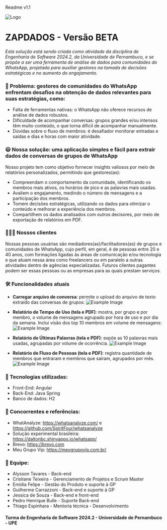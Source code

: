Readme v1.1

![Logo](https://mcusercontent.com/b168565509c950eee76fc9f1a/images/f3ecd951-4b53-c16a-1b4b-9d9f1a7254f8.png)


# ZAPDADOS - Versão BETA
<i>Esta solução está sendo criada como atividade da disciplina de Engenharia de Software 2024.2, da Universidade de Pernambuco, e se propõe a ser uma ferramenta de análise de dados para comunidades do WhatsApp, projetada para auxiliar gestores na tomada de decisões estratégicas e no aumento do engajamento.</i>

### 🤔 Problema: gestores de comunidades do WhatsApp enfrentam desafios na obtenção de dados relevantes para suas estratégias, como:
- Falta de ferramentas nativas: o WhatsApp não oferece recursos de análise de dados robustos.
- Dificuldade de acompanhar conversas: grupos grandes e/ou intensos têm muito conteúdo, o que torna difícil de acompanhar manualmente.
- Dúvidas sobre o fluxo de membros: é desafiador monitorar entradas e saídas e dias e horas com maior atividade.

### 😃 Nossa solução: uma aplicação simples e fácil para extrair dados de conversas de grupos de WhatsApp
Nosso projeto tem como objetivo fornecer insights valiosos por meio de relatórios personalizados, permitindo que gestores(as):
- Compreendam o comportamento da comunidade, identificando os membros mais ativos, os horários de pico e as palavras mais usadas.
- Avaliem o engajamento, medindo o número de mensagens e a participação dos membros.
- Tomem decisões estratégicas, utilizando os dados para otimizar o conteúdo e melhorar a experiência dos membros.
- Compartilhem os dados analisados com outros decisores, por meio de exportação de relatórios em PDF.

### 👩🏽‍💻 Nossos clientes
Nossas pessoas usuárias são mediadores(as)/facilitadores(as) de grupos e comunidades de WhatsApp, cujo perfil, em geral, é de pessoas entre 20 e 40 anos, com formações ligadas às áreas de comunicação e/ou tecnologia e que atuam nessa área como freelancers ou em paralelo a outras atividades dentro de agências especializadas. Futuros clientes pagantes podem ser essas pessoas ou as empresas para as quais prestam serviços. 

### 🛠 Funcionalidades atuais
* <b>Carregar arquivo de conversa</b>: permite o upload do arquivo de texto extraído das conversas de grupos:
          ![Example Image](https://mcusercontent.com/b168565509c950eee76fc9f1a/images/3d3ecced-1548-f6d0-0f6f-b57c0af3362a.png)
  
* <b>Relatório de Tempo de Uso (tela e PDF)</b>: mostra, por grupo e por membro, o volume de mensagens agrupado por hora de uso e por dia da semana. Inclui visão dos top 10 membros em volume de mensagens:
          ![Example Image](https://mcusercontent.com/b168565509c950eee76fc9f1a/images/2c79face-263b-c6e5-520c-2fdcfa93d6c2.png)
  
* <b>Relatório de Últimas Palavras  (tela e PDF)</b>: expõe as 10 palavras mais usadas, agrupadas por volume de ocorrência.
          ![Example Image](https://mcusercontent.com/b168565509c950eee76fc9f1a/images/96ca7d68-e4f8-a01f-53a4-48723bb6ff8c.png)
  
* <b>Relatório de Fluxo de Pessoas (tela e PDF)</b>: registra quantidade de membros que entraram e membros que saíram, agrupados por mês.
          ![Example Image](https://mcusercontent.com/b168565509c950eee76fc9f1a/images/09e2229f-9f37-7797-0f89-b04853b3bd67.png)


### 🤖 Tecnologias utilizadas:
- Front-End: Angular
- Back-End: Java Spring
- Banco de dados: H2


### 👀 Concorrentes e referências:
- WhatAnalyze: https://whatsanalyze.com/ e https://github.com/SpiritFour/whatsanalyze
- Solução experimental brasileira: https://daltonbc.shinyapps.io/whatsapp/
- Brevo: https://brevo.com
- Meu Grupo Vip: https://meugrupovip.com.br/


### 👥 Equipe:
- Alysson Tavares - Back-end
- Cristiane Teixeira - Gerenciamento de Projetos e Scrum Master
- Emídia Felipe - Gestão do Produto e suporte à GP
- Guilherme Carrazzoni - Back-end e suporte à GP
- Jessica de Souza - Back-end e front-end
- Pedro Henrique Bulle - Suporte Back-end
- Thiago Espinhara - Mentoria técnica - Desenvolvimento

#### Turma de Engenharia de Software 2024.2 - Universidade de Pernambuco - UPE

